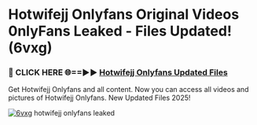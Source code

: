 # Hotwifejj Onlyfans Original Videos 0nlyFans Leaked - Files Updated! (6vxg)

<h3>🔴 CLICK HERE 🌐==►► <a href="https://tinyurl.com/ms9xzufz" rel="nofollow">Hotwifejj Onlyfans Updated Files</a></h3>

Get Hotwifejj Onlyfans and all content. Now you can access all videos and pictures of Hotwifejj Onlyfans. New Updated Files 2025!

[![6vxg](https://i.imgur.com/ppqm5kG.gif)](https://tinyurl.com/ms9xzufz)
hotwifejj onlyfans leaked